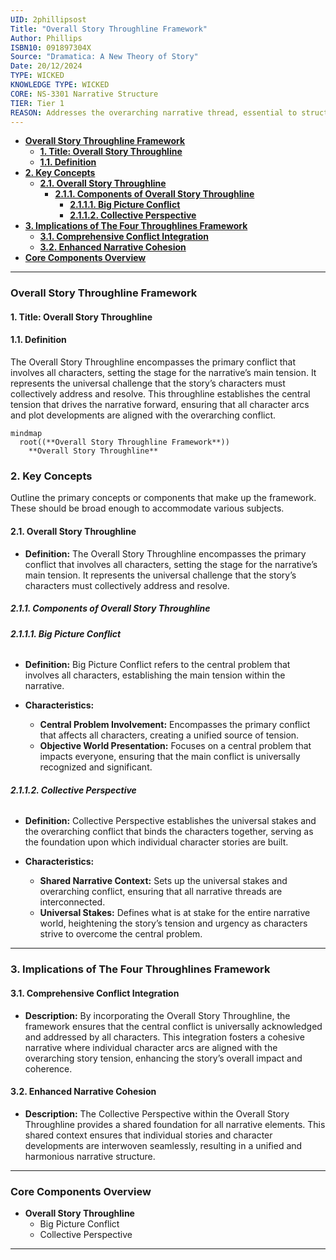 ```yaml
---
UID: 2phillipsost
Title: "Overall Story Throughline Framework"
Author: Phillips
ISBN10: 091897304X
Source: "Dramatica: A New Theory of Story"
Date: 20/12/2024
TYPE: WICKED
KNOWLEDGE TYPE: WICKED
CORE: NS-3301 Narrative Structure
TIER: Tier 1
REASON: Addresses the overarching narrative thread, essential to structural coherence.
---
```


- [**Overall Story Throughline Framework**](#overall-story-throughline-framework)
  - [**1. Title: Overall Story Throughline**](#1-title-overall-story-throughline)
  - [**1.1. Definition**](#11-definition)
- [**2. Key Concepts**](#2-key-concepts)
  - [**2.1. Overall Story Throughline**](#21-overall-story-throughline)
    - [**2.1.1. Components of Overall Story Throughline**](#211-components-of-overall-story-throughline)
      - [**2.1.1.1. Big Picture Conflict**](#2111-big-picture-conflict)
      - [**2.1.1.2. Collective Perspective**](#2112-collective-perspective)
- [**3. Implications of The Four Throughlines Framework**](#3-implications-of-the-four-throughlines-framework)
  - [**3.1. Comprehensive Conflict Integration**](#31-comprehensive-conflict-integration)
  - [**3.2. Enhanced Narrative Cohesion**](#32-enhanced-narrative-cohesion)
- [**Core Components Overview**](#core-components-overview)

---

### **Overall Story Throughline Framework**

#### **1. Title: Overall Story Throughline**

#### **1.1. Definition**

The Overall Story Throughline encompasses the primary conflict that involves all characters, setting the stage for the narrative’s main tension. It represents the universal challenge that the story’s characters must collectively address and resolve. This throughline establishes the central tension that drives the narrative forward, ensuring that all character arcs and plot developments are aligned with the overarching conflict.

```mermaid
mindmap
  root((**Overall Story Throughline Framework**))
    **Overall Story Throughline**

```

### **2. Key Concepts**

Outline the primary concepts or components that make up the framework. These should be broad enough to accommodate various subjects.

#### **2.1. Overall Story Throughline**

- **Definition:**
  The Overall Story Throughline encompasses the primary conflict that involves all characters, setting the stage for the narrative’s main tension. It represents the universal challenge that the story’s characters must collectively address and resolve.

##### **2.1.1. Components of Overall Story Throughline**

###### **2.1.1.1. Big Picture Conflict**

- **Definition:**
  Big Picture Conflict refers to the central problem that involves all characters, establishing the main tension within the narrative.

- **Characteristics:**
  - **Central Problem Involvement:** Encompasses the primary conflict that affects all characters, creating a unified source of tension.
  - **Objective World Presentation:** Focuses on a central problem that impacts everyone, ensuring that the main conflict is universally recognized and significant.

###### **2.1.1.2. Collective Perspective**

- **Definition:**
  Collective Perspective establishes the universal stakes and the overarching conflict that binds the characters together, serving as the foundation upon which individual character stories are built.

- **Characteristics:**
  - **Shared Narrative Context:** Sets up the universal stakes and overarching conflict, ensuring that all narrative threads are interconnected.
  - **Universal Stakes:** Defines what is at stake for the entire narrative world, heightening the story’s tension and urgency as characters strive to overcome the central problem.

---

### **3. Implications of The Four Throughlines Framework**

#### **3.1. Comprehensive Conflict Integration**

- **Description:**
  By incorporating the Overall Story Throughline, the framework ensures that the central conflict is universally acknowledged and addressed by all characters. This integration fosters a cohesive narrative where individual character arcs are aligned with the overarching story tension, enhancing the story’s overall impact and coherence.

#### **3.2. Enhanced Narrative Cohesion**

- **Description:**
  The Collective Perspective within the Overall Story Throughline provides a shared foundation for all narrative elements. This shared context ensures that individual stories and character developments are interwoven seamlessly, resulting in a unified and harmonious narrative structure.

---

### **Core Components Overview**

- **Overall Story Throughline**
  - Big Picture Conflict
  - Collective Perspective

---
